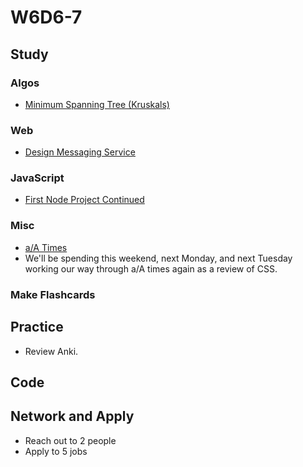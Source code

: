 # W6D6-7

## Study

### Algos

* [Minimum Spanning Tree (Kruskals)](https://www.geeksforgeeks.org/greedy-algorithms-set-2-kruskals-minimum-spanning-tree-mst/)

### Web

* [Design Messaging Service](https://www.youtube.com/watch?v=zKPNUMkwOJE)

### JavaScript

* [First Node Project Continued](https://github.com/Pklong/github-grabber)

### Misc

* [a/A Times](https://github.com/appacademy/curriculum/tree/master/html-css/projects/aa_times)
* We'll be spending this weekend, next Monday, and next Tuesday working our way through a/A times again as a review of CSS.

### Make Flashcards

## Practice

* Review Anki.

## Code

## Network and Apply

* Reach out to 2 people
* Apply to 5 jobs
